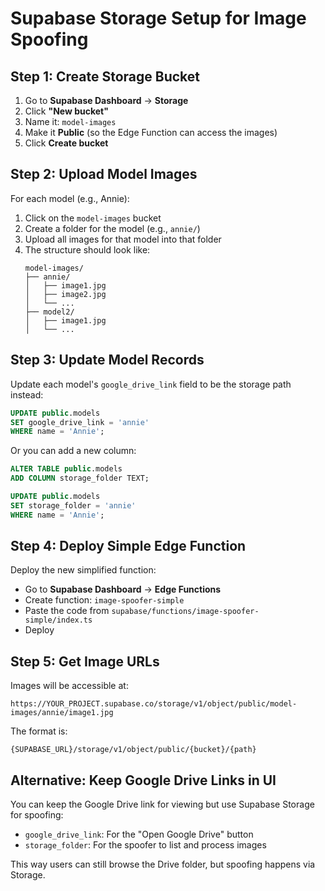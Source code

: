 # Supabase Storage Setup for Image Spoofing

## Step 1: Create Storage Bucket

1. Go to **Supabase Dashboard** → **Storage**
2. Click **"New bucket"**
3. Name it: `model-images`
4. Make it **Public** (so the Edge Function can access the images)
5. Click **Create bucket**

## Step 2: Upload Model Images

For each model (e.g., Annie):

1. Click on the `model-images` bucket
2. Create a folder for the model (e.g., `annie/`)
3. Upload all images for that model into that folder
4. The structure should look like:
   ```
   model-images/
   ├── annie/
   │   ├── image1.jpg
   │   ├── image2.jpg
   │   └── ...
   ├── model2/
   │   ├── image1.jpg
   │   └── ...
   ```

## Step 3: Update Model Records

Update each model's `google_drive_link` field to be the storage path instead:

```sql
UPDATE public.models 
SET google_drive_link = 'annie'
WHERE name = 'Annie';
```

Or you can add a new column:

```sql
ALTER TABLE public.models 
ADD COLUMN storage_folder TEXT;

UPDATE public.models 
SET storage_folder = 'annie'
WHERE name = 'Annie';
```

## Step 4: Deploy Simple Edge Function

Deploy the new simplified function:
- Go to **Supabase Dashboard** → **Edge Functions**
- Create function: `image-spoofer-simple`
- Paste the code from `supabase/functions/image-spoofer-simple/index.ts`
- Deploy

## Step 5: Get Image URLs

Images will be accessible at:
```
https://YOUR_PROJECT.supabase.co/storage/v1/object/public/model-images/annie/image1.jpg
```

The format is:
```
{SUPABASE_URL}/storage/v1/object/public/{bucket}/{path}
```

## Alternative: Keep Google Drive Links in UI

You can keep the Google Drive link for viewing but use Supabase Storage for spoofing:
- `google_drive_link`: For the "Open Google Drive" button
- `storage_folder`: For the spoofer to list and process images

This way users can still browse the Drive folder, but spoofing happens via Storage.

